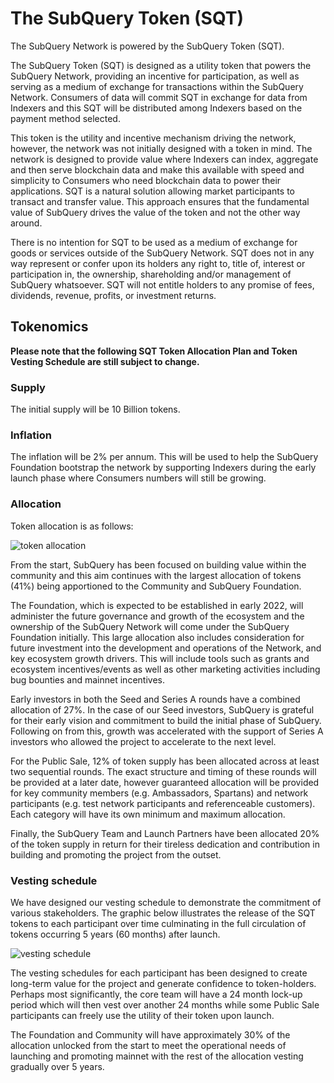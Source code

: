 # The SubQuery Token (SQT)

The SubQuery Network is powered by the SubQuery Token (SQT). 

The SubQuery Token (SQT) is designed as a utility token that powers the SubQuery Network, providing an incentive for participation, as well as serving as a medium of exchange for transactions within the SubQuery Network. Consumers of data will commit SQT in exchange for data from Indexers and this SQT will be distributed among Indexers based on the payment method selected.

This token is the utility and incentive mechanism driving the network, however, the network was not initially designed with a token in mind. The network is designed to provide value where Indexers can index, aggregate and then serve blockchain data and make this available with speed and simplicity to Consumers who need blockchain data to power their applications. SQT is a natural solution allowing market participants to transact and transfer value. This approach ensures that the fundamental value of SubQuery drives the value of the token and not the other way around.

There is no intention for SQT to be used as a medium of exchange for goods or services outside of the SubQuery Network. SQT does not in any way represent or confer upon its holders any right to, title of, interest or participation in, the ownership, shareholding and/or management of SubQuery whatsoever. SQT will not entitle holders to any promise of fees, dividends, revenue, profits, or investment returns.

## Tokenomics

**Please note that the following SQT Token Allocation Plan and Token Vesting Schedule are still subject to change.**

### Supply

The initial supply will be 10 Billion tokens.

### Inflation

The inflation will be 2% per annum. This will be used to help the SubQuery Foundation bootstrap the network by supporting Indexers during the early launch phase where Consumers numbers will still be growing.

### Allocation

Token allocation is as follows:

![token allocation](/assets/img/token_allocation.png)

From the start, SubQuery has been focused on building value within the community and this aim continues with the largest allocation of tokens (41%) being apportioned to the Community and SubQuery Foundation.

The Foundation, which is expected to be established in early 2022, will administer the future governance and growth of the ecosystem and the ownership of the SubQuery Network will come under the SubQuery Foundation initially. This large allocation also includes consideration for future investment into the development and operations of the Network, and key ecosystem growth drivers. This will include tools such as grants and ecosystem incentives/events as well as other marketing activities including bug bounties and mainnet incentives.

Early investors in both the Seed and Series A rounds have a combined allocation of 27%. In the case of our Seed investors, SubQuery is grateful for their early vision and commitment to build the initial phase of SubQuery. Following on from this, growth was accelerated with the support of Series A investors who allowed the project to accelerate to the next level.

For the Public Sale, 12% of token supply has been allocated across at least two sequential rounds. The exact structure and timing of these rounds will be provided at a later date, however guaranteed allocation will be provided for key community members (e.g. Ambassadors, Spartans) and network participants (e.g. test network participants and referenceable customers). Each category will have its own minimum and maximum allocation.

Finally, the SubQuery Team and Launch Partners have been allocated 20% of the token supply in return for their tireless dedication and contribution in building and promoting the project from the outset.

### Vesting schedule

We have designed our vesting schedule to demonstrate the commitment of various stakeholders. The graphic below illustrates the release of the SQT tokens to each participant over time culminating in the full circulation of tokens occurring 5 years (60 months) after launch.

![vesting schedule](/assets/img/vesting_schedule.png)

The vesting schedules for each participant has been designed to create long-term value for the project and generate confidence to token-holders. Perhaps most significantly, the core team will have a 24 month lock-up period which will then vest over another 24 months while some Public Sale participants can freely use the utility of their token upon launch.

The Foundation and Community will have approximately 30% of the allocation unlocked from the start to meet the operational needs of launching and promoting mainnet with the rest of the allocation vesting gradually over 5 years.
